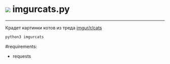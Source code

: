 # [![](http://kotya.tk/favicon.ico)](http://kotya.tk) imgurcats.py

---

Крадет картинки котов из треда [imgur/r/cats](https://imgur.com/r/cats/)


```sh
python3 imgurcats
```

#requirements:

+ requests

